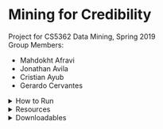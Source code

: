 # Mining for Credibility
Project for CS5362 Data Mining, Spring 2019<br/>
Group Members:
* Mahdokht Afravi
* Jonathan Avila
* Cristian Ayub
* Gerardo Cervantes

<details>
    <summary>How to Run</summary>
<p>This section describes how to run each script in the python environment equipped with the 'Prerequisites' stated below.</p>

<h4>datafilter.py</h4>
Reads `news_cleaned_2018_02_13.csv` and writes rows matching article types supplied with `-article_types`. For a complete list of article types (tags): [link](https://github.com/several27/FakeNewsCorpus#formatting)
    <p>For example, to write 'fake' articles and 'reliable' articles into `fake.csv` and `reliable.csv` respectively, </p>
    ```data_filter.py -article_types fake reliable```
  
<h3>data_preprocessing.py</h3>
Creates a sparse matrix of documents and word frequency. Default vocabulary size is 40,000.
    ```data_preprocessing.py -filename="fake.csv" -article_limit=1000 -vocabulary_size=20000```

<h3>Prerequisites<h3>
    ```nltk.download('stopwords')```
    ```nltk.download('punkt')```
</details>

<details>
    <summary>Resources</summary>
    Fake News Corpus: [on GitHub](https://github.com/several27/FakeNewsCorpus)
</details>

<details>
    <summary>Downloadables</summary>
    Click on the `Releases` tab of the project on GitHub (or clicking [this link](https://github.com/mahdafr/19s_cs5362-dm)) to download a ZIP of all source code, report (as a PDF), and presentation slides (as a PDF).
</details>
